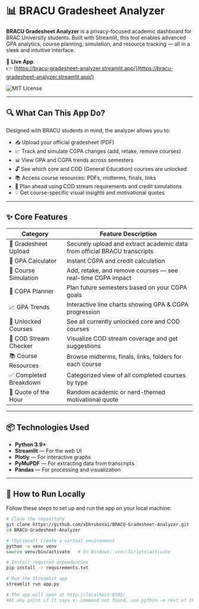 # 📊 BRACU Gradesheet Analyzer

**BRACU Gradesheet Analyzer** is a privacy-focused academic dashboard for BRAC University students. Built with Streamlit, this tool enables advanced GPA analytics, course planning, simulation, and resource tracking — all in a sleek and intuitive interface.

🔗 **Live App**:  
👉 [https://bracu-gradesheet-analyzer.streamlit.app/](https://bracu-gradesheet-analyzer.streamlit.app/)

![MIT License](https://img.shields.io/badge/license-MIT-green.svg)

---

## 🔍 What Can This App Do?

Designed with BRACU students in mind, the analyzer allows you to:

- 📥 Upload your official gradesheet (PDF)
- 📈 Track and simulate CGPA changes (add, retake, remove courses)
- 📊 View GPA and CGPA trends across semesters
- 🔓 See which core and COD (General Education) courses are unlocked
- 📚 Access course resources: PDFs, midterms, finals, links
- 🧠 Plan ahead using COD stream requirements and credit simulations
- 💡 Get course-specific visual insights and motivational quotes

---

## ✨ Core Features

| Category               | Feature Description |
|------------------------|---------------------|
| 🧾 Gradesheet Upload   | Securely upload and extract academic data from official BRACU transcripts |
| 🧮 GPA Calculator      | Instant CGPA and credit calculation |
| 🔁 Course Simulation   | Add, retake, and remove courses — see real-time CGPA impact |
| 🎯 CGPA Planner        | Plan future semesters based on your CGPA goals |
| 📈 GPA Trends          | Interactive line charts showing GPA & CGPA progression |
| 📘 Unlocked Courses    | See all currently unlocked core and COD courses |
| 🧠 COD Stream Checker  | Visualize COD stream coverage and get suggestions |
| 📚 Course Resources    | Browse midterms, finals, links, folders for each course |
| ✅ Completed Breakdown | Categorized view of all completed courses by type |
| 🌟 Quote of the Hour   | Random academic or nerd-themed motivational quote

---

## 📦 Technologies Used

- **Python 3.9+**
- **Streamlit** — For the web UI
- **Plotly** — For interactive graphs
- **PyMuPDF** — For extracting data from transcripts
- **Pandas** — For processing and visualization

---

## 📁 How to Run Locally
Follow these steps to set up and run the app on your local machine:

```bash
# Clone the repository
git clone https://github.com/xDhruboVai/BRACU-Gradesheet-Analyzer.git
cd BRACU-Gradesheet-Analyzer

# (Optional) Create a virtual environment
python -m venv venv
source venv/bin/activate   # On Windows: venv\Scripts\activate

# Install required dependencies
pip install -r requirements.txt

# Run the Streamlit app
streamlit run app.py

# The app will open at http://localhost:8501/
#At any point if it says x: command not found, use python -m rest of the command
